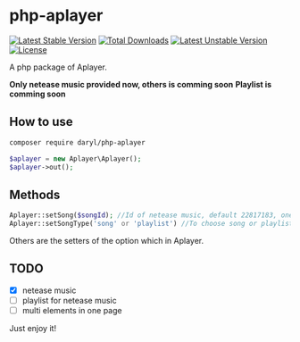 # php-aplayer

[![Latest Stable Version](https://poser.pugx.org/daryl/php-aplayer/v/stable)](https://packagist.org/packages/daryl/php-aplayer)
[![Total Downloads](https://poser.pugx.org/daryl/php-aplayer/downloads)](https://packagist.org/packages/daryl/php-aplayer)
[![Latest Unstable Version](https://poser.pugx.org/daryl/php-aplayer/v/unstable)](https://packagist.org/packages/daryl/php-aplayer)
[![License](https://poser.pugx.org/daryl/php-aplayer/license)](https://packagist.org/packages/daryl/php-aplayer)

A php package of Aplayer.[](http://aplayer.js.org)

**Only netease music provided now, others is comming soon**
**Playlist is comming soon**

## How to use

```bash
composer require daryl/php-aplayer
```

```php
$aplayer = new Aplayer\Aplayer();
$aplayer->out();
```

## Methods

```php
Aplayer::setSong($songId); //Id of netease music, default 22817183, one of my favirote music.
Aplayer::setSongType('song' or 'playlist') //To choose song or playlist. Not provided yet.
```

Others are the setters of the option which in Aplayer.

## TODO
* [x] netease music
* [ ] playlist for netease music
* [ ] multi elements in one page

Just enjoy it!


